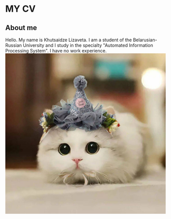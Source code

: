 # MY CV
## About me 
Hello. My name is Khutsaidze Lizaveta. I am a student of the Belarusian-Russian University and I study in the specialty "Automated Information Processing System". I have no work experience.
![alt text](image.png)